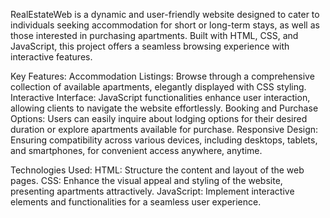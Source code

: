 RealEstateWeb is a dynamic and user-friendly website designed to cater to individuals seeking accommodation for short or long-term stays, as well as those interested in purchasing apartments. Built with HTML, CSS, and JavaScript, this project offers a seamless browsing experience with interactive features.

Key Features:
Accommodation Listings: Browse through a comprehensive collection of available apartments, elegantly displayed with CSS styling.
Interactive Interface: JavaScript functionalities enhance user interaction, allowing clients to navigate the website effortlessly.
Booking and Purchase Options: Users can easily inquire about lodging options for their desired duration or explore apartments available for purchase.
Responsive Design: Ensuring compatibility across various devices, including desktops, tablets, and smartphones, for convenient access anywhere, anytime.

Technologies Used:
HTML: Structure the content and layout of the web pages.
CSS: Enhance the visual appeal and styling of the website, presenting apartments attractively.
JavaScript: Implement interactive elements and functionalities for a seamless user experience.
